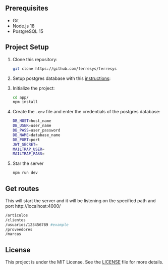 ## Prerequisites

- Git
- Node.js 18
- PostgreSQL 15

## Project Setup

1. Clone this repository:

   ```bash
   git clone https://github.com/ferresys/ferresys
   ```

2. Setup postgres database with this [instructions](database/README.md):

3. Initialize the project:

   ```bash
   cd app/
   npm install
   ```

4. Create the `.env` file and enter the credentials of the postgres database:

   ```bash
   DB_HOST=host_name 
   DB_USER=user_name
   DB_PASS=user_password
   DB_NAME=database_name
   DB_PORT=port
   JWT_SECRET=
   MAILTRAP_USER=
   MAILTRAP_PASS=
   ```

5. Star the server

   ```bash
   npm run dev
   ```

## Get routes

This will start the server and it will be listening on the specified path and port http://localhost:4000/

   ```bash
   /articulos
   /clientes
   /usuarios/123456789 #example
   /proveedores
   /marcas
   ```

## License

This project is under the MIT License. See the [LICENSE](LICENSE) file for more details.
